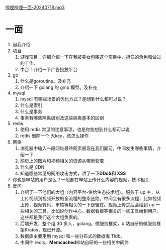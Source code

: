 [哔哩哔哩一面-20240718.mp3](https://www.yuque.com/attachments/yuque/0/2024/mp3/22219483/1721304138161-aa6e877b-6fb4-4c42-bda7-f1bc8a609e89.mp3?_lake_card=%7B%22src%22%3A%22https%3A%2F%2Fwww.yuque.com%2Fattachments%2Fyuque%2F0%2F2024%2Fmp3%2F22219483%2F1721304138161-aa6e877b-6fb4-4c42-bda7-f1bc8a609e89.mp3%22%2C%22name%22%3A%22%E5%93%94%E5%93%A9%E5%93%94%E5%93%A9%E4%B8%80%E9%9D%A2-20240718.mp3%22%2C%22size%22%3A90599581%2C%22ext%22%3A%22mp3%22%2C%22source%22%3A%22%22%2C%22status%22%3A%22done%22%2C%22download%22%3Atrue%2C%22taskId%22%3A%22u49bacfc7-b50c-4784-a44f-f72cd9038be%22%2C%22taskType%22%3A%22upload%22%2C%22type%22%3A%22audio%2Fmpeg%22%2C%22__spacing%22%3A%22both%22%2C%22mode%22%3A%22title%22%2C%22id%22%3A%22u5e3ab3d7%22%2C%22margin%22%3A%7B%22top%22%3Atrue%2C%22bottom%22%3Atrue%7D%2C%22card%22%3A%22file%22%7D)
# 一面

1. 自我介绍
2. 项目
   1. 游戏项目：详细介绍一下在我被美女包围这个项目中，担任的角色和做过的工作、
   2. 中台：介绍一下广告投放平台
3. go
   1. 什么是goroutine。及补充
   2. 介绍一下 golang 的 gmp 模型。及补充
4. mysql
   1. mysql 有哪些场景的优化方式？能想到什么都可以说？
   2. 什么是索引
   3. 什么是事务
   4. 事务有哪些隔离级别及这些隔离基本的区别
5. redis
   1. 使用 redis 常见的注意事项，也是你能想到什么都可以说
   2.  redis 删除一个 大key，该怎么操作
6. 网络
   1. 浏览器中输入一段网址最终网页展现在我们面前，中间发生哪些事情，介绍一下
   2. 网页上的图片和视频相关的资源从哪里获取
   3. 什么是 CDN
   4. 知道哪些常见的网络攻击方式，讲了一下**DDoS和 XSS**
7. 你也是哔站的用户是么？一般都在哔站上传什么内容的视频，技术相关
8. 反问
   1. 介绍了一下他们的大组（内容平台-供给生态技术组）。服务于 up 主，从上传视频到视频开放的全流程的整条链路。中间会有很多流程，比如视频上传，视频转码，审核等相关的一下逻辑在。视频上传之后会给到 up 一些相关的工具，比如说创作中心，数据看板等相关的一些工具给到用户。这些都是我们这个大组负责的。
   2. 后端开发，整个组 30 多人，golang，微服务框架，b 站自研的微服务框架Kratos，现已开源。
   3. 数据库主要用到 mysql 和一些分布式的数据库 Tidb。
   4. 中间件 redis，**Memcached**哔站自研的一些相关中间件
